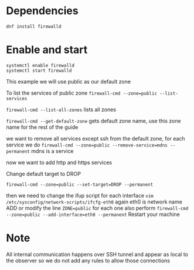 

# Dependencies
`dnf install firewalld`

# Enable and start

```
systemctl enable firewalld
systemctl start firewalld
```


This example we will use public as our default zone

To list the services of public zone
`firewall-cmd --zone=public --list-services`

`firewall-cmd --list-all-zones` lists all zones

`firewall-cmd --get-default-zone` gets default zone name, use this zone name for the rest of the guide

we want to remove all services except ssh from the default zone, for each service we do
`firewall-cmd --zone=public --remove-service=mdns --permanent` mdns is a service

now we want to add http and https services

Change default target to DROP
```
firewall-cmd --zone=public --set-target=DROP --permanent
```

then we need to change the ifup script for each interface
`vim /etc/sysconfig/network-scripts/ifcfg-eth0` again eth0 is network name
ADD or modify the line `ZONE=public`
for each one also perform `firewall-cmd --zone=public --add-interface=eth0 --permanent`
Restart your machine


# Note
All internal communication happens over SSH tunnel and appear as local to the observer so we do not add any rules to allow those connections
